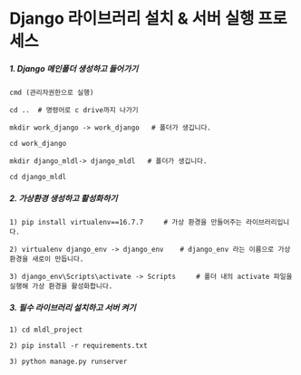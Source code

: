 # Django 라이브러리 설치 & 서버 실행 프로세스



##### 1. Django 메인폴더 생성하고 들어가기

```
cmd (관리자권한으로 실행)

cd ..  # 명령어로 c drive까지 나가기 

mkdir work_django -> work_django   # 폴더가 생깁니다.

cd work_django

mkdir django_mldl-> django_mldl   # 폴더가 생깁니다.

cd django_mldl
```



##### 2. 가상환경 생성하고 활성화하기

```
1) pip install virtualenv==16.7.7     # 가상 환경을 만들어주는 라이브러리입니다.

2) virtualenv django_env -> django_env    # django_env 라는 이름으로 가상 환경을 새로이 만듭니다.

3) django_env\Scripts\activate -> Scripts     # 폴더 내의 activate 파일을 실행해 가상 환경을 활성화합니다. 
```



##### 3. 필수 라이브러리 설치하고 서버 켜기

```
1) cd mldl_project 

2) pip install -r requirements.txt 

3) python manage.py runserver
```

